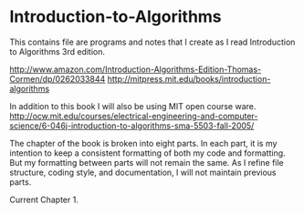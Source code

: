 # Introduction-to-Algorithms
This contains file are programs and notes that I create as I read Introduction to Algorithms 3rd edition. 

http://www.amazon.com/Introduction-Algorithms-Edition-Thomas-Cormen/dp/0262033844
http://mitpress.mit.edu/books/introduction-algorithms

In addition to this book I will also be using MIT open course ware. 
http://ocw.mit.edu/courses/electrical-engineering-and-computer-science/6-046j-introduction-to-algorithms-sma-5503-fall-2005/

The chapter of the book is broken into eight parts. In each part, it is my intention
to keep a consistent formatting of both my code and formatting. But my
formatting between parts will not remain the same. As I refine file structure,
coding style, and documentation, I will not maintain previous parts.  

Current Chapter 1. 
